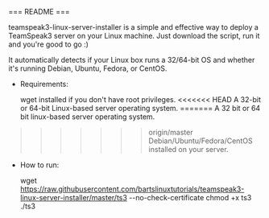 === README ===

teamspeak3-linux-server-installer is a simple and effective way to deploy
a TeamSpeak3 server on your Linux machine. Just download the script, run
it and you're good to go :)

It automatically detects if your Linux box runs a 32/64-bit OS and
whether it's running Debian, Ubuntu, Fedora, or CentOS.

 - Requirements:

   wget installed if you don't have root privileges.
<<<<<<< HEAD
   A 32-bit or 64-bit Linux-based server operating system.
=======
   A 32 bit or 64 bit linux-based server operating system.
>>>>>>> origin/master
   Debian/Ubuntu/Fedora/CentOS installed on your server.

- How to run:

  wget https://raw.githubusercontent.com/bartslinuxtutorials/teamspeak3-linux-server-installer/master/ts3 --no-check-certificate
  chmod +x ts3
  ./ts3
